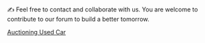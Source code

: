 :writing_hand: Feel free to contact and collaborate with us. You are welcome to contribute to our forum to build a better tomorrow. 

[Auctioning Used Car](https://www.kaggle.com/code/desalegngeb/auctioning-used-cars-what-matters-most/input)
